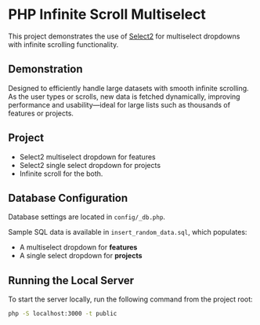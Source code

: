 # PHP Infinite Scroll Multiselect

This project demonstrates the use of [Select2](https://select2.org/) for multiselect dropdowns with infinite scrolling functionality. 

## Demonstration

Designed to efficiently handle large datasets with smooth infinite scrolling. As the user types or scrolls, new data is fetched dynamically, improving performance and usability—ideal for large lists such as thousands of features or projects.

## Project

- Select2 multiselect dropdown for features  
- Select2 single select dropdown for projects  
- Infinite scroll for the both.

## Database Configuration

Database settings are located in `config/_db.php`.

Sample SQL data is available in `insert_random_data.sql`, which populates:
- A multiselect dropdown for **features**
- A single select dropdown for **projects**

## Running the Local Server

To start the server locally, run the following command from the project root:

```bash
php -S localhost:3000 -t public
